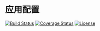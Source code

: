# 应用配置

[![Build Status](https://img.shields.io/travis/miaoxing/app-config/master.svg?style=flat-square)](https://travis-ci.org/miaoxing/app-config)
[![Coverage Status](https://img.shields.io/coveralls/miaoxing/app-config.svg?style=flat-square)](https://coveralls.io/r/miaoxing/app-config?branch=master)
[![License](http://img.shields.io/badge/license-MIT-brightgreen.svg?style=flat-square)](http://www.opensource.org/licenses/MIT)
